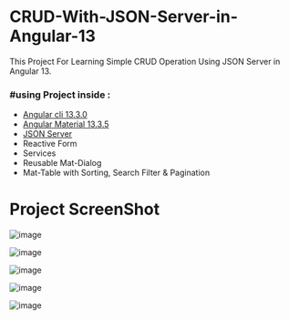 # CRUD-With-JSON-Server-in-Angular-13
<p>This Project For Learning Simple CRUD Operation Using JSON Server in Angular 13. </p>

<h3>#using Project inside :</h3>
<ul>
  <li><a href="https://angular.io/cli">Angular cli 13.3.0</a></li>
  <li><a href="https://v13.material.angular.io/components/categories">Angular Material 13.3.5</a></li>
  <li><a href="https://www.npmjs.com/package/json-server">JSON Server</a></li>
  <li>Reactive Form</li>
  <li>Services</li>
  <li>Reusable Mat-Dialog</li>
  <li>Mat-Table with Sorting, Search Filter & Pagination</li>
</ul>


<h1>Project ScreenShot</h1>

![image](https://user-images.githubusercontent.com/100337599/209508686-c5d1923f-f62f-479a-8129-390059ed7a1c.png)

![image](https://user-images.githubusercontent.com/100337599/209509100-9075b651-6e84-42e7-beb1-7a285b75b941.png)

![image](https://user-images.githubusercontent.com/100337599/209509031-10670db6-7f0c-4f9f-b7a9-939e4e2ce1b1.png)

![image](https://user-images.githubusercontent.com/100337599/209509424-4bd82013-b85d-45df-8b69-75cad09869c1.png)

![image](https://user-images.githubusercontent.com/100337599/209509543-71bafb61-cc39-43f8-bb9e-50162c6e471c.png)


